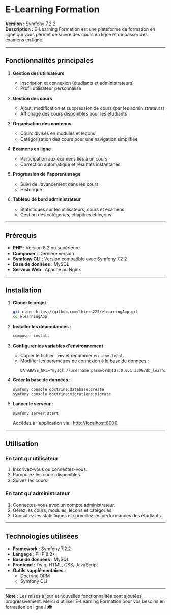 # E-Learning Formation

**Version :** Symfony 7.2.2  
**Description :** E-Learning Formation est une plateforme de formation en ligne qui vous permet de suivre des cours en ligne et de passer des examens en ligne.

---

## **Fonctionnalités principales**

1. **Gestion des utilisateurs**
   - Inscription et connexion (étudiants et administrateurs)
   - Profil utilisateur personnalisé

2. **Gestion des cours**
   - Ajout, modification et suppression de cours (par les administrateurs)
   - Affichage des cours disponibles pour les étudiants

3. **Organisation des contenus**
   - Cours divisés en modules et leçons
   - Catégorisation des cours pour une navigation simplifiée

4. **Examens en ligne**
   - Participation aux examens liés à un cours
   - Correction automatique et résultats instantanés

5. **Progression de l'apprentissage**
   - Suivi de l'avancement dans les cours
   - Historique

6. **Tableau de bord administrateur**
   - Statistiques sur les utilisateurs, cours et examens.
   - Gestion des catégories, chapitres et leçons.

---

## **Prérequis**

- **PHP** : Version 8.2 ou supérieure
- **Composer** : Dernière version
- **Symfony CLI** : Version compatible avec Symfony 7.2.2
- **Base de données** : MySQL
- **Serveur Web** : Apache ou Nginx

---

## **Installation**

1. **Cloner le projet** :
   ```bash
   git clone https://github.com/thiers225/elearningApp.git
   cd elearningApp
   ```

2. **Installer les dépendances** :
   ```bash
   composer install
   ```

3. **Configurer les variables d'environnement** :
   - Copier le fichier `.env` et renommer en `.env.local`.
   - Modifier les paramètres de connexion à la base de données :
     ```env
     DATABASE_URL="mysql://username:password@127.0.0.1:3306/db_learning"
     ```

4. **Créer la base de données** :
   ```bash
   symfony console doctrine:database:create
   symfony console doctrine:migrations:migrate
   ```

5. **Lancer le serveur** :
   ```bash
   symfony server:start
   ```
   Accédez à l'application via : [http://localhost:8000](http://localhost:8000).

---

## **Utilisation**

### **En tant qu'utilisateur**
1. Inscrivez-vous ou connectez-vous.
2. Parcourez les cours disponibles.
3. Suivez les cours.

### **En tant qu'administrateur**
1. Connectez-vous avec un compte administrateur.
2. Gérez les cours, modules, leçons et catégories.
3. Consultez les statistiques et surveillez les performances des étudiants.

---

## **Technologies utilisées**

- **Framework** : Symfony 7.2.2
- **Langage** : PHP 8.2+
- **Base de données** : MySQL
- **Frontend** : Twig, HTML, CSS, JavaScript
- **Outils supplémentaires** :
  - Doctrine ORM
  - Symfony CLI

---

**Note** : Les mises à jour et nouvelles fonctionnalités sont ajoutées progressivement.
Merci d'utiliser E-Learning Formation pour vos besoins en formation en ligne ! 🎓


